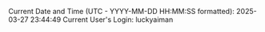 Current Date and Time (UTC - YYYY-MM-DD HH:MM:SS formatted): 2025-03-27 23:44:49
Current User's Login: luckyaiman

